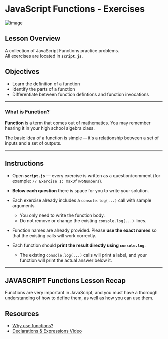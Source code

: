# JavaScript Functions - Exercises

![image](https://assets-v2.lottiefiles.com/a/edd9e57c-1175-11ee-923c-97d89504acf4/l26hXkGwri.gif)

## Lesson Overview

A collection of JavaScript Functions practice problems.  
All exercises are located in **`script.js`**.

## Objectives

- Learn the definition of a function
- Identify the parts of a function
- Differentiate between function defintions and function invocations

---

### What is Function?

**Function** is a term that comes out of mathematics. You may remember hearing it in your high school algebra class.

The basic idea of a function is simple — it's a relationship between a set of inputs and a set of outputs.

---

## Instructions

- Open **`script.js`** — every exercise is written as a question/comment (for example: `// Exercise 1: maxOfTwoNumbers`).

- **Below each question** there is space for you to write your solution.

- Each exercise already includes a `console.log(...)` call with sample arguments.

  - You only need to write the function body.
  - Do not remove or change the existing `console.log(...)` lines.

- Function names are already provided. Please **use the exact names** so that the existing calls will work correctly.

- Each function should **print the result directly using `console.log`**.
  - The existing `console.log(...)` calls will print a label, and your function will print the actual answer below it.

---

## JAVASCRIPT Functions Lesson Recap

Functions are very important in JavaScript, and you must have a thorough understanding of how to define them, as well as how you can use them.

## Resources

- [Why use functions?](http://circuits-assets.generalassemb.ly/prod/asset/5016/Slide-17-Chart.svg)
- [Declarations & Expressions Video](https://generalassembly.wistia.com/medias/g1w03wkvth)
